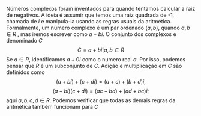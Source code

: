Números complexos foram inventados para quando tentamos calcular a raiz de negativos. A ideia é assumir que temos uma raiz quadrada de -1, chamada de $i$ e manipula-la usando as regras usuais da aritmética. 
Formalmente, um número complexo é um par ordenado $(a, b)$, quando $a, b \in R$ , mas iremos escrever como $a + bi$. O conjunto dos complexos é denominado $C$ $$ C = {a + bi | a, b \in R}$$
Se $a \in R$, identificamos $a+0i$ como o numero real $a$. Por isso, podemos pensar que $R$ é um subconjunto de $C$.
	Adição e multiplicação em $C$ são definidos como 
	$$(a + bi) + (c + di) = (a + c) + (b + d)i,$$
		$$(a + bi)(c + di) = (ac - bd) + (ad + bc)i;$$
	aqui $a, b, c, d \in R$. 
Podemos verificar que todas as demais regras da aritmética também funcionam para $C$

